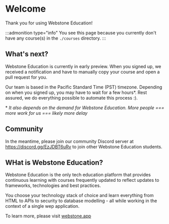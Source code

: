 # Welcome

Thank you for using Webstone Education!

:::admonition type="info"
You see this page because you currently don't have any course(s) in the `./courses` directory.
:::

## What's next?

Webstone Education is currently in early preview. When you signed up, we received a notification and have to manually copy your course and open a pull request for you.

Our team is based in the Pacific Standard Time (PST) timezone. Depending on when you signed up, you may have to wait for a few hours*. Rest assured, we do everything possible to automate this process :).


\* *It also depends on the demand for Webstone Education. More people === more work for us === likely more delay*

## Community

In the meantime, please join our community Discord server at https://discord.gg/EzJDBT6uRv to join other Webstone Education students.

## WHat is Webstone Education?

Webstone Education is the only tech education platform that provides continuous learning with courses frequently updated to reflect updates to frameworks, technologies and best practices.

You choose your technology stack of choice and learn everything from HTML to APIs to security to database modelling - all while working in the context of a single wep application.

To learn more, please visit [webstone.app](https://webstone.app)

